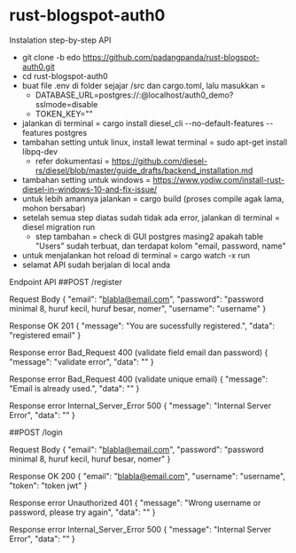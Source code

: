 # rust-blogspot-auth0

Instalation step-by-step API

- git clone -b edo https://github.com/padangpanda/rust-blogspot-auth0.git
- cd rust-blogspot-auth0
- buat file .env di folder sejajar /src dan cargo.toml, lalu masukkan = 
  - DATABASE_URL=postgres://<username postgres>:<password postgres>@localhost/auth0_demo?sslmode=disable
  - TOKEN_KEY="<bebas token key apa aja>"
- jalankan di terminal = cargo install diesel_cli --no-default-features --features postgres
- tambahan setting untuk linux, install lewat terminal = sudo apt-get install libpq-dev
  - refer dokumentasi = https://github.com/diesel-rs/diesel/blob/master/guide_drafts/backend_installation.md
- tambahan setting untuk windows = https://www.yodiw.com/install-rust-diesel-in-windows-10-and-fix-issue/
- untuk lebih amannya jalankan = cargo build (proses compile agak lama, mohon bersabar)
- setelah semua step diatas sudah tidak ada error, jalankan di terminal = diesel migration run
  - step tambahan = check di GUI postgres masing2 apakah table "Users" sudah terbuat, dan terdapat kolom "email, password, name"
- untuk menjalankan hot reload di terminal = cargo watch -x run
- selamat API sudah berjalan di local anda

Endpoint API
##POST /register

Request Body
{
"email": "blabla@email.com",
"password": "password minimal 8, huruf kecil, huruf besar, nomer",
"username": "username"
}

Response OK 201
{
"message": "You are sucessfully registered.",
"data": "registered email"
}

Response error Bad_Request 400 (validate field email dan password)
{
"message": "validate error",
"data": ""
}

Response error Bad_Request 400 (validate unique email)
{
"message": "Email is already used.",
"data": ""
}

Response error Internal_Server_Error 500
{
"message": "Internal Server Error",
"data": ""
}

##POST /login

Request Body
{
"email": "blabla@email.com",
"password": "password minimal 8, huruf kecil, huruf besar, nomer"
}

Response OK 200
{
"email": "blabla@email.com",
"username": "username",
"token": "token jwt"
}

Response error Unauthorized 401
{
"message": "Wrong username or password, please try again",
"data": ""
}

Response error Internal_Server_Error 500
{
"message": "Internal Server Error",
"data": ""
}
